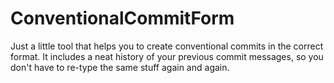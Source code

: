 # ConventionalCommitForm

Just a little tool that helps you to create conventional commits in the correct format.
It includes a neat history of your previous commit messages,
so you don't have to re-type the same stuff again and again.
